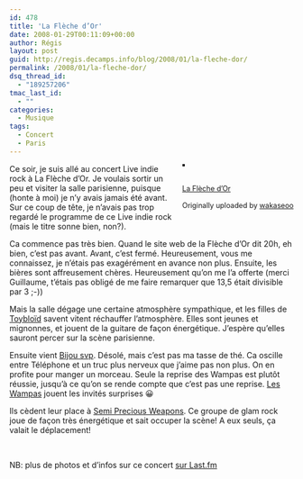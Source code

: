 ```yaml
---
id: 478
title: 'La Flèche d’Or'
date: 2008-01-29T00:11:09+00:00
author: Régis
layout: post
guid: http://regis.decamps.info/blog/2008/01/la-fleche-dor/
permalink: /2008/01/la-fleche-dor/
dsq_thread_id:
  - "189257206"
tmac_last_id:
  - ""
categories:
  - Musique
tags:
  - Concert
  - Paris
---
```

<div style="float: right; margin-left: 10px; margin-bottom: 10px;">
  <a href="http://www.flickr.com/photos/wakaseoo/2226478057/" title="photo sharing"><img src="http://farm3.static.flickr.com/2319/2226478057_c4be950479_m.jpg" alt="" style="border: solid 2px #000000;" /></a><br /> <br /> <span style="font-size: 0.9em; margin-top: 0px;"><br /> <a href="http://www.flickr.com/photos/wakaseoo/2226478057/">La Flèche d’Or</a><br /> <br /> Originally uploaded by <a href="http://www.flickr.com/people/wakaseoo/">wakaseoo</a><br /> </span>
</div>

Ce soir, je suis allé au concert Live indie rock à La Flèche d’Or. Je voulais sortir un peu et visiter la salle parisienne, puisque (honte à moi) je n’y avais jamais été avant. Sur ce coup de tête, je n’avais pas trop regardé le programme de ce Live indie rock (mais le titre sonne bien, non?).

Ca commence pas très bien. Quand le site web de la Flèche d’Or dit 20h, eh bien, c’est pas avant. Avant, c’est fermé. Heureusement, vous me connaissez, je n’étais pas exagérément en avance non plus. Ensuite, les bières sont affreusement chères. Heureusement qu’on me l’a offerte (merci Guillaume, t’étais pas obligé de me faire remarquer que 13,5 était divisible par 3 ;-)) 

Mais la salle dégage une certaine atmosphère sympathique, et les filles de [Toybloïd](http://www.myspace.com/toybloid) savent vitent réchauffer l’atmosphère. Elles sont jeunes et mignonnes, et jouent de la guitare de façon énergétique. J’espère qu’elles sauront percer sur la scène parisienne.

Ensuite vient [Bijou svp](http://www.myspace.com/bijousvp2008). Désolé, mais c’est pas ma tasse de thé. Ca oscille entre Téléphone et un truc plus nerveux que j’aime pas non plus. On en profite pour manger un morceau. Seule la reprise des Wampas est plutôt réussie, jusqu’à ce qu’on se rende compte que c’est pas une reprise. [Les Wampas](http://wampas.com/) jouent les invités surprises 😀

Ils cèdent leur place à [Semi Precious Weapons](http://www.myspace.com/semipreciousweapons). Ce groupe de glam rock joue de façon très énergétique et sait occuper la scène! A eux seuls, ça valait le déplacement!
  
<!--more-->


  
<br clear="all" />
  


NB: plus de photos et d’infos sur ce concert [sur Last.fm](http://www.lastfm.fr/event/489908)
